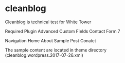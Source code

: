 # cleanblog

Cleanblog is technical test for White Tower

Required Plugin
Advanced Custom Fields
Contact Form 7

Navigation
Home
About
Sample Post
Conatct

The sample content are located in theme directory (cleanblog.wordpress.2017-07-26.xml)

